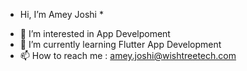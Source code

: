 * Hi, I’m Amey Joshi *
- 👀 I’m interested in App Develpoment
- 🌱 I’m currently learning Flutter App Development
- 📫 How to reach me : amey.joshi@wishtreetech.com

<!---
wishtree-ajoshi/wishtree-ajoshi is a ✨ special ✨ repository because its `README.md` (this file) appears on your GitHub profile.
You can click the Preview link to take a look at your changes.
--->
